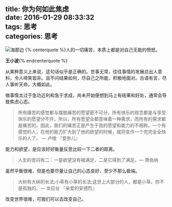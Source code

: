 title: 你为何如此焦虑  
date: 2016-01-29 08:33:32  
tags: 思考  
categories: 思考
---
![海那边](http://7xqdqt.com1.z0.glb.clouddn.com/2016%2F01%2F29ltn_890728ee06fd1d1421bf125b35ebbeb020140930085901.jpeg)
{% centerquote %}人的一切痛苦，本质上都是对自己无能的愤怒。  

**王小波**{% endcenterquote %}

从某种意义上来说，这句话似乎是正确的。世事无常，往往事情的发展总出人意料，令人啼笑皆非。且不问结果如何，尽自己之所能，积极地面对。古语有言，尽人事听天命，大概如此。  
<!--more-->
做事情太过于急功近利和急于求成，尚未开始便想到马上有结果和好处，通常会导致焦虑心态。  

> 所有痛苦的感觉都与摆脱痛苦的愿望密不可分，所有快乐的观念都是与享受快乐的愿望分不开。所以，所有愿望全都意味着一种需求，而所有的需求都是痛苦的。因此，我们的痛苦正是产生于我的愿望和能力的不相称。一个有感觉的人，在他的能力扩大到了他的欲望的时候，就将变作一个完完全全快乐的人了。    — 卢梭 『爱弥儿』

能力和欲望，是应该好好衡量反思比较一下二者的距离。

> 人生的苦闷有二：一是欲望没有被满足，二是它得到了满足。— 萧伯纳

虽然平衡很难，但是也要尽量让自己的心态良好，至少不那么极端。

> 大树有大树的长法;小草有小草的长法;这世上大部分的人，都是小草。你不是孤独的。— 龙应台 『亲爱的安德烈』

改变世界很难，可我们可以去改变自己。
